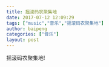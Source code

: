 ```yaml
---
title: 摇滚码农聚集地
date: 2017-07-12 12:09:29
tags: ["music","音乐","摇滚码农聚集地"]
author: baipeng
categories: ["音乐"]
layout: post
---
```


摇滚码农聚集地!